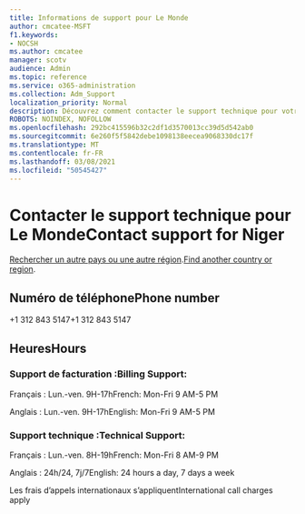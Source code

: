 ```yaml
---
title: Informations de support pour Le Monde
author: cmcatee-MSFT
f1.keywords:
- NOCSH
ms.author: cmcatee
manager: scotv
audience: Admin
ms.topic: reference
ms.service: o365-administration
ms.collection: Adm_Support
localization_priority: Normal
description: Découvrez comment contacter le support technique pour votre pays ou région.
ROBOTS: NOINDEX, NOFOLLOW
ms.openlocfilehash: 292bc415596b32c2df1d3570013cc39d5d542ab0
ms.sourcegitcommit: 6e260f5f5842debe1098138eecea9068330dc17f
ms.translationtype: MT
ms.contentlocale: fr-FR
ms.lasthandoff: 03/08/2021
ms.locfileid: "50545427"
---
```

# <a name="contact-support-for-niger"></a><span data-ttu-id="1cb34-103">Contacter le support technique pour Le Monde</span><span class="sxs-lookup"><span data-stu-id="1cb34-103">Contact support for Niger</span></span>

<span data-ttu-id="1cb34-104">[Rechercher un autre pays ou une autre région](../contact-support-for-business-products.md).</span><span class="sxs-lookup"><span data-stu-id="1cb34-104">[Find another country or region](../contact-support-for-business-products.md).</span></span>

## <a name="phone-number"></a><span data-ttu-id="1cb34-105">Numéro de téléphone</span><span class="sxs-lookup"><span data-stu-id="1cb34-105">Phone number</span></span>
<span data-ttu-id="1cb34-106">+1 312 843 5147</span><span class="sxs-lookup"><span data-stu-id="1cb34-106">+1 312 843 5147</span></span>

## <a name="hours"></a><span data-ttu-id="1cb34-107">Heures</span><span class="sxs-lookup"><span data-stu-id="1cb34-107">Hours</span></span>
### <a name="billing-support"></a><span data-ttu-id="1cb34-108">Support de facturation :</span><span class="sxs-lookup"><span data-stu-id="1cb34-108">Billing Support:</span></span>

<span data-ttu-id="1cb34-109">Français : Lun.-ven. 9H-17h</span><span class="sxs-lookup"><span data-stu-id="1cb34-109">French: Mon-Fri 9 AM-5 PM</span></span>

<span data-ttu-id="1cb34-110">Anglais : Lun.-ven. 9H-17h</span><span class="sxs-lookup"><span data-stu-id="1cb34-110">English: Mon-Fri 9 AM-5 PM</span></span>

### <a name="technical-support"></a><span data-ttu-id="1cb34-111">Support technique :</span><span class="sxs-lookup"><span data-stu-id="1cb34-111">Technical Support:</span></span>

<span data-ttu-id="1cb34-112">Français : Lun.-ven. 8H-19h</span><span class="sxs-lookup"><span data-stu-id="1cb34-112">French: Mon-Fri 8 AM-9 PM</span></span>

<span data-ttu-id="1cb34-113">Anglais : 24h/24, 7j/7</span><span class="sxs-lookup"><span data-stu-id="1cb34-113">English: 24 hours a day, 7 days a week</span></span>

<span data-ttu-id="1cb34-114">Les frais d’appels internationaux s’appliquent</span><span class="sxs-lookup"><span data-stu-id="1cb34-114">International call charges apply</span></span>
